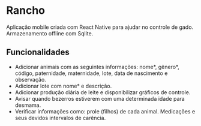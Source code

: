 ﻿# Rancho

Aplicação mobile criada com React Native para ajudar no controle de gado. Armazenamento offline com Sqlite.

## Funcionalidades

-   Adicionar animais com as seguintes informações: nome*, gênero*, código, paternidade, maternidade, lote, data de nascimento e observação.
-   Adicionar lote com nome\* e descrição.
-   Adicionar produção diária de leite e disponibilizar gráficos de controle.
-   Avisar quando bezerros estiverem com uma determinada idade para desmama.
-   Verificar informações como: prole (filhos) de cada animal. Medicações e seus devidos intervalos de carência.
